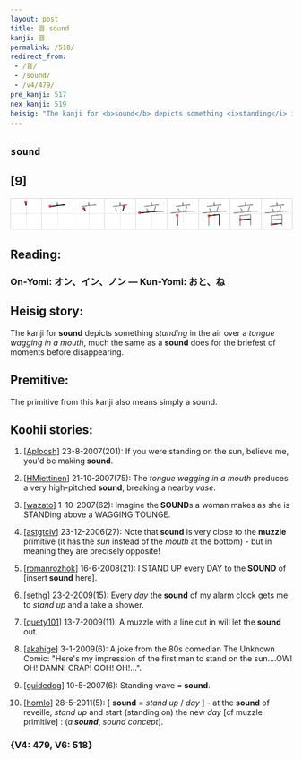 ```yaml
---
layout: post
title: 音 sound
kanji: 音
permalink: /518/
redirect_from:
 - /音/
 - /sound/
 - /v4/479/
pre_kanji: 517
nex_kanji: 519
heisig: "The kanji for <b>sound</b> depicts something <i>standing</i> in the air over a <i>tongue wagging in a mouth</i>, much the same as a <b>sound</b> does for the briefest of moments before disappearing. The primitive from this kanji also means simply a sound."
---
```


## `sound`

## [9]

<div class="stroke"><img src="../images/E99FB3.png" /></div>

## Reading:

### On-Yomi: オン、イン、ノン &mdash; Kun-Yomi: おと、ね

## Heisig story:

The kanji for <b>sound</b> depicts something <i>standing</i> in the air over a <i>tongue wagging in a mouth</i>, much the same as a <b>sound</b> does for the briefest of moments before disappearing.

## Premitive:

The primitive from this kanji also means simply a sound.

## Koohii stories:

1) [<a href="http://kanji.koohii.com/profile/Aploosh">Aploosh</a>] 23-8-2007(201): If you were standing on the sun, believe me, you&#039;d be making<strong> sound</strong>.

2) [<a href="http://kanji.koohii.com/profile/HMiettinen">HMiettinen</a>] 21-10-2007(75): The <em>tongue wagging in a mouth</em> produces a very high-pitched <strong>sound</strong>, breaking a nearby <em>vase</em>.

3) [<a href="http://kanji.koohii.com/profile/wazato">wazato</a>] 1-10-2007(62): Imagine the<strong> SOUND</strong>s a woman makes as she is STANDing above a WAGGING TOUNGE.

4) [<a href="http://kanji.koohii.com/profile/astgtciv">astgtciv</a>] 23-12-2006(27): Note that<strong> sound</strong> is very close to the <strong>muzzle</strong> primitive (it has the <em>sun</em> instead of the <em>mouth</em> at the bottom) - but in meaning they are precisely opposite!

5) [<a href="http://kanji.koohii.com/profile/romanrozhok">romanrozhok</a>] 16-6-2008(21): I STAND UP every DAY to the<strong> SOUND</strong> of [insert<strong> sound</strong> here].

6) [<a href="http://kanji.koohii.com/profile/sethg">sethg</a>] 23-2-2009(15): Every <em>day</em> the<strong> sound</strong> of my alarm clock gets me to <em>stand up</em> and a take a shower.

7) [<a href="http://kanji.koohii.com/profile/quety101">quety101</a>] 13-7-2009(11): A muzzle with a line cut in will let the<strong> sound</strong> out.

8) [<a href="http://kanji.koohii.com/profile/akahige">akahige</a>] 3-1-2009(6): A joke from the 80s comedian The Unknown Comic: &quot;Here&#039;s my impression of the first man to stand on the sun....OW! OH! DAMN! CRAP! OOH! OH!...&quot;.

9) [<a href="http://kanji.koohii.com/profile/guidedog">guidedog</a>] 10-5-2007(6): Standing wave =<strong> sound</strong>.

10) [<a href="http://kanji.koohii.com/profile/hornlo">hornlo</a>] 28-5-2011(5): [ <strong>sound</strong> = <em>stand up</em> / <em>day</em> ] - at the <strong>sound</strong> of reveille, <em>stand up</em> and start (standing on) the new <em>day</em> [cf muzzle primitive] : (<em>a<strong> sound</strong></em>, <em>sound concept</em>).

### {V4: 479, V6: 518}
